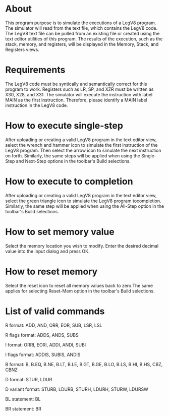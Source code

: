 # About
This program purpose is to simulate the executions of a LegV8 program. The simulator will read from the text file, which contains the LegV8 code. The LegV8 text file can be pulled from an existing file or created using the text editor utilities of this program. The results of the execution, such as the stack, memory, and registers, will be displayed in the Memory, Stack, and Registers views.

# Requirements
The LegV8 code must be syntically and semantically correct for this program to work. Registers such as LR, SP, and XZR must be written as X30, X28, and X31. The simulator will execute the instruction with label MAIN as the first instruction. Therefore, please identify a MAIN label instruction in the LegV8 code.

# How to execute single-step
After uploading or creating a valid LegV8 program in the text editor view, select the wrench and hammer icon to simulate the first instruction of the LegV8 program. Then select the arrow icon to simulate the next instruction on forth. Similarly, the same steps will be applied when using the Single-Step and Next-Step options in the toolbar's Build selections.

# How to execute to completion
After uploading or creating a valid LegV8 program in the text editor view, select the green triangle icon to simulate the LegV8 program tocompletion. Similarly, the same step will be applied when using the All-Step option in the toolbar's Build selections.

# How to set memory value
Select the memory location you wish to modify. Enter the desired decimal value into the input dialog and press OK.

# How to reset memory
Select the reset icon to reset all memory values back to zero.The same applies for selecting Reset-Mem option in the toolbar's Build selections.

# List of valid commands
R format: ADD, AND, ORR, EOR, SUB, LSR, LSL

R flags format: ADDS, ANDS, SUBS

I format: ORRI, EORI, ADDI, ANDI, SUBI

I flags format: ADDIS, SUBIS, ANDIS

B format: B, B.EQ, B.NE, B.LT, B.LE, B.GT, B.GE, B.LO, B.LS, B.HI, B.HS, CBZ, CBNZ

D format: STUR, LDUR

D variant format: STURB, LDURB, STURH, LDURH, STURW, LDURSW

BL statement: BL

BR statement: BR 

